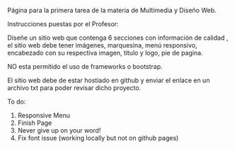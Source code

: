 Página para la primera tarea de la materia de Multimedia y Diseño Web.

Instrucciones puestas por el Profesor:

Diseñe un sitio web que contenga 6 secciones con información de calidad , el sitio web debe tener imágenes, marquesina, menú responsivo, encabezado con su respectiva imagen, titulo y logo, pie de pagina.

NO esta permitido el uso de frameworks o bootstrap.

El sitio web debe de estar hostiado en github y enviar el enlace en un archivo txt para poder revisar dicho proyecto.

To do:
1. Responsive Menu
2. Finish Page
3. Never give up on your word!
4. Fix font issue (working locally but not on github pages)